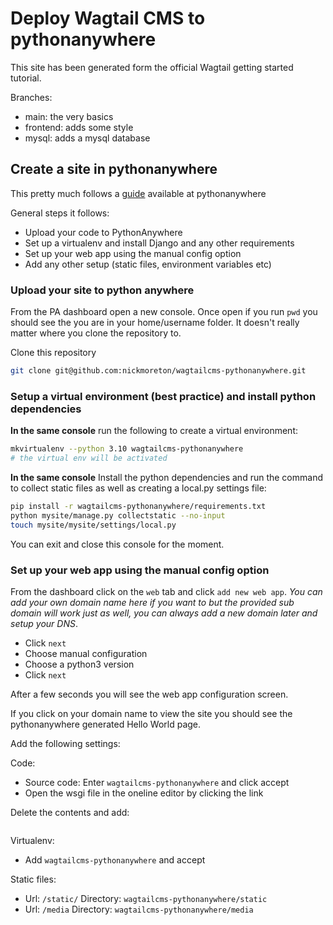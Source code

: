 # Deploy Wagtail CMS to pythonanywhere

This site has been generated form the official Wagtail getting started tutorial.

Branches:

- main: the very basics
- frontend: adds some style
- mysql: adds a mysql database

## Create a site in pythonanywhere

This pretty much follows a [guide](https://help.pythonanywhere.com/pages/DeployExistingDjangoProject) available at pythonanywhere

General steps it follows:

- Upload your code to PythonAnywhere
- Set up a virtualenv and install Django and any other requirements
- Set up your web app using the manual config option
- Add any other setup (static files, environment variables etc)

### Upload your site to python anywhere

From the PA dashboard open a new console. Once open if you run `pwd` you should see the you are in your home/username folder. It doesn't really matter where you clone the repository to.

Clone this repository

```bash
git clone git@github.com:nickmoreton/wagtailcms-pythonanywhere.git
```

### Setup a virtual environment (best practice) and install python dependencies

**In the same console** run the following to create a virtual environment:

```bash
mkvirtualenv --python 3.10 wagtailcms-pythonanywhere
# the virtual env will be activated
```

**In the same console** Install the python dependencies and run the command to collect static files as well as creating a local.py settings file:

```bash
pip install -r wagtailcms-pythonanywhere/requirements.txt
python mysite/manage.py collectstatic --no-input
touch mysite/mysite/settings/local.py
```

You can exit and close this console for the moment.

### Set up your web app using the manual config option

From the dashboard click on the `web` tab and click `add new web app`. *You can add your own domain name here if you want to but the provided sub domain will work just as well, you can always add a new domain later and setup your DNS*.

- Click `next`
- Choose manual configuration
- Choose a python3 version
- Click `next`

After a few seconds you will see the web app configuration screen.

If you click on your domain name to view the site you should see the pythonanywhere generated Hello World page.

Add the following settings:

Code:
- Source code: Enter `wagtailcms-pythonanywhere` and click accept
- Open the wsgi file in the oneline editor by clicking the link

Delete the contents and add:

```python

```

Virtualenv:
- Add `wagtailcms-pythonanywhere` and accept

Static files:
- Url: `/static/` Directory: `wagtailcms-pythonanywhere/static`
- Url: `/media` Directory: `wagtailcms-pythonanywhere/media`
